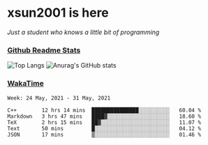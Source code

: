 # xsun2001 is here

*Just a student who knows a little bit of programming*

### [Github Readme Stats](https://github.com/anuraghazra/github-readme-stats)

![Top Langs](https://github-readme-stats.vercel.app/api/top-langs/?username=xsun2001&layout=compact&theme=radical) ![Anurag's GitHub stats](https://github-readme-stats.vercel.app/api?username=xsun2001&show_icons=true&theme=radical)

### [WakaTime](https://wakatime.com)

<!--START_SECTION:waka-->
```text
Week: 24 May, 2021 - 31 May, 2021

C++        12 hrs 14 mins  ███████████████░░░░░░░░░░   60.04 % 
Markdown   3 hrs 47 mins   ████▓░░░░░░░░░░░░░░░░░░░░   18.60 % 
TeX        2 hrs 15 mins   ██▓░░░░░░░░░░░░░░░░░░░░░░   11.07 % 
Text       50 mins         █░░░░░░░░░░░░░░░░░░░░░░░░   04.12 % 
JSON       17 mins         ▒░░░░░░░░░░░░░░░░░░░░░░░░   01.46 % 
```
<!--END_SECTION:waka-->
